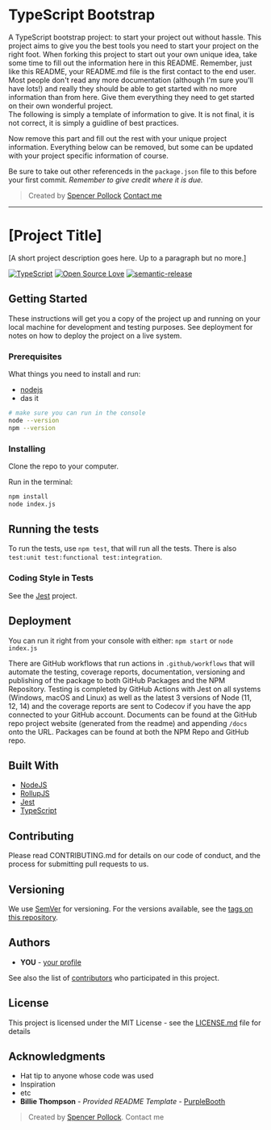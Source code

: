 # TypeScript Bootstrap

A TypeScript bootstrap project: to start your project out without hassle. This project aims to give you the best tools you need to start your project on the right foot. When forking this project to start out your own unique idea, take some time to fill out the information here in this README. Remember, just like this README, your README.md file is the first contact to the end user. Most people don't read any more documentation (although I'm sure you'll have lots!) and really they should be able to get started with no more information than from here. Give them everything they need to get started on their own wonderful project.  
The following is simply a template of information to give. It is not final, it is not correct, it is simply a guidline of best practices.

Now remove this part and fill out the rest with your unique project information. Everything below can be removed, but some can be updated with your project specific information of course.

Be sure to take out other referenceds in the `package.json` file to this before your first commit.
*Remember to give credit where it is due.*

> Created by [Spencer Pollock](@srepollock)
> [Contact me](http://spollock.ca)

---

# [Project Title]

[A short project description goes here. Up to a paragraph but no more.]

[![TypeScript](https://badges.frapsoft.com/typescript/version/typescript-next.svg?v=101)](https://github.com/ellerbrock/typescript-badges/)
[![Open Source Love](https://badges.frapsoft.com/os/v2/open-source.svg?v=103)](https://github.com/ellerbrock/open-source-badges/)
[![semantic-release](https://img.shields.io/badge/%20%20%F0%9F%93%A6%F0%9F%9A%80-semantic--release-e10079.svg)](https://github.com/semantic-release/semantic-release)

## Getting Started

These instructions will get you a copy of the project up and running on your local machine for development and testing purposes. See deployment for notes on how to deploy the project on a live system.

### Prerequisites

What things you need to install and run:
* [nodejs](https://nodejs.org)
* das it

```bash
# make sure you can run in the console
node --version
npm --version
```

### Installing

Clone the repo to your computer.

Run in the terminal:

```sh
npm install
node index.js
```

## Running the tests

To run the tests, use `npm test`, that will run all the tests. There is also `test:unit test:functional test:integration`.

### Coding Style in Tests

See the [Jest](https://jestjs.io) project.

## Deployment

You can run it right from your console with either:
`npm start`
or
`node index.js`

There are GitHub workflows that run actions in `.github/workflows` that will automate the testing, coverage reports, documentation, versioning and publishing of the package to both GitHub Packages and the NPM Repository.
Testing is completed by GitHub Actions with Jest on all systems (Windows, macOS and Linux) as well as the latest 3 versions of Node (11, 12, 14) and the coverage reports are sent to Codecov if you have the app connected to your GitHub account.
Documents can be found at the GitHub repo project website (generated from the readme) and appending `/docs` onto the URL.
Packages can be found at both the NPM Repo and GitHub repo.

## Built With

* [NodeJS](http://www.nodejs.com)
* [RollupJS](https://www.rollupjs.org)
* [Jest](https://jest.io)
* [TypeScript](https://typescriptlang.org)

## Contributing

Please read CONTRIBUTING.md for details on our code of conduct, and the process for submitting pull requests to us.

## Versioning

We use [SemVer](http://semver.org/) for versioning. For the versions available, see the [tags on this repository](https://github.com/your/project/tags). 

## Authors

* **YOU** - [your profile](https://github.com/yourprofile)

See also the list of [contributors](https://github.com/your/project/contributors) who participated in this project.

## License

This project is licensed under the MIT License - see the [LICENSE.md](LICENSE.md) file for details

## Acknowledgments

* Hat tip to anyone whose code was used
* Inspiration
* etc
* **Billie Thompson** -  *Provided README Template* - [PurpleBooth](https://github.com/PurpleBooth)


> Created by [Spencer Pollock](@srepollock).
> Contact me <spencer at spollock dot ca>
